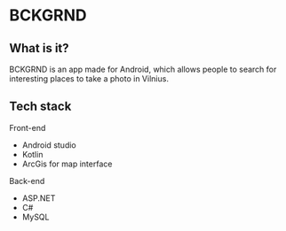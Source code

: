 # BCKGRND

## What is it?

BCKGRND is an app made for Android, which allows people to search for interesting places to take a photo in Vilnius.

## Tech stack

Front-end
- Android studio
- Kotlin
- ArcGis for map interface

Back-end
- ASP.NET
- C#
- MySQL

